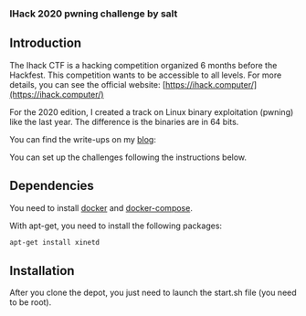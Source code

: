 ### IHack 2020 pwning challenge by salt

## Introduction

The Ihack CTF is a hacking competition organized 6 months before the Hackfest. This competition wants to be accessible to all levels. For more details, you can see the official website: [https://ihack.computer/](https://ihack.computer/)

For the 2020 edition, I created a track on Linux binary exploitation (pwning) like the last year. The difference is the binaries are in 64 bits.

You can find the write-ups on my [blog](https://www.salt-hacking-blog.com/hackfest/2020/06/09/pwning-challenges-reloaded.html):

You can set up the challenges following the instructions below.

## Dependencies

You need to install [docker](https://docs.docker.com/install/linux/docker-ce/debian/) and [docker-compose](https://docs.docker.com/compose/install/).

With apt-get, you need to install the following packages:

```bash
apt-get install xinetd
```

## Installation

After you clone the depot, you just need to launch the start.sh file (you need to be root).
